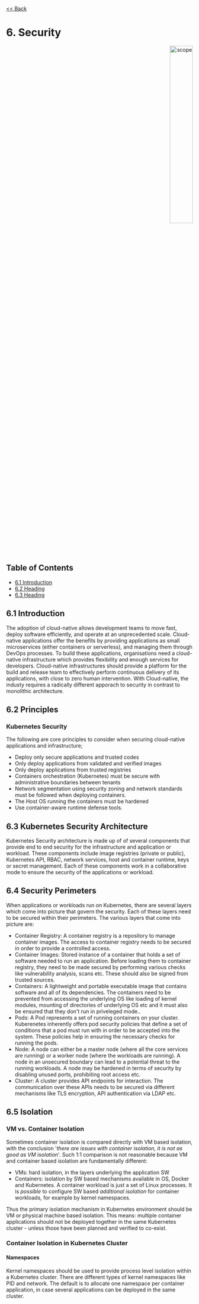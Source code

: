 [<< Back](../../kubernetes)

# 6. Security
<p align="right"><img src="../figures/bogo_ifo.png" alt="scope" title="Scope" width="35%"/></p>

## Table of Contents
* [6.1 Introduction](#6.1)
* [6.2 Heading](#6.2)
* [6.3 Heading](#6.3)

<a name="6.1"></a>
## 6.1 Introduction
The adoption of cloud-native allows development teams to move fast, deploy software efficiently, and operate at an unprecedented scale. 
Cloud-native applications offer the benefits by providing applications as small microservices (either containers or serverless), and managing them through DevOps processes. To build these applications, organisations need a cloud-native infrastructure which provides flexibility and enough services for developers. Cloud-native infrastructures should provide a platform for the build and release team to effectively perform continuous delivery of its applications, with close to zero human intervention. With Cloud-native, the industy requires a radically different apporach to security in contrast to monolithic architecture. 

<a name="6.2"></a>
##  6.2 Principles
### Kubernetes Security
The following are core principles to consider when securing cloud-native applications and infrastructure;

- Deploy only secure applications and trusted codes
- Only deploy applications from validated and verified images
- Only deploy applications from trusted registries
- Containers orchestration (Kubernetes) must be secure with administrative boundaries between tenants
- Network segmentation using security zoning and network standards must be followed when deploying containers. 
- The Host OS running the containers must be hardened
- Use container-aware runtime defense tools.

##  6.3 Kubernetes Security Architecture
Kubernetes Security architecture is made up of of several components that provide end to end security for the infrastructure and application or workload. These components include image registries (private or public), Kubernetes API, RBAC, network services, host and container runtime, keys or secret management. Each of these components work in a collaborative mode to ensure the security of the applications or workload. 

<a name="6.3"></a>
## 6.4 Security Perimeters
When applications or workloads run on Kubernetes, there are several layers which come into picture that govern the security. Each of these layers need to be secured within their perimeters. The various layers that come into picture are:

- Container Registry: A container registry is a repository to manage container images. The access to container registry needs to be secured in order to provide a controlled access.
- Container Images: Stored instance of a container that holds a set of software needed to run an application. Before loading them to container registry, they need to be made secured by performing various checks like vulnerability analysis, scans etc. These should also be signed from trusted sources.
- Containers: A lightweight and portable executable image that contains software and all of its dependencies. The containers need to be prevented from accessing the underlying OS like loading of kernel modules, mounting of directories of underlying OS etc and it must also be ensured that they don't run in priveleged mode..
- Pods: A Pod represents a set of running containers on your cluster. Kuberenetes inherently offers pod security policies that define a set of conditions that a pod must run with in order to be accepted into the system. These policies help in ensuring the necessary checks for running the pods.
- Node: A node can either be a master node (where all the core services are running) or a worker node (where the workloads are running). A node in an unsecured boundary can lead to a potential threat to the running workloads. A node may be hardened in terms of security by disabling unused ports, prohibiting root access etc.
- Cluster: A cluster provides API endpoints for interaction. The communication over these APIs needs to be secured via different mechanisms like TLS encryption, API authentication via LDAP etc.

<a name="6.5"></a>
## 6.5 Isolation
### VM vs. Container Isolation
Sometimes container isolation is compared directly with VM based isolation, with the conclusion '*there are issues with container isolation, it is not as good as VM isolation*'. Such 1:1 comparison is not reasonable because VM and container based isolation are fundamentally different:
- VMs: hard isolation, in the layers underlying the application SW
- Containers: isolation by SW based mechanisms available in OS, Docker and Kubernetes. A container workload is just a set of Linux processes. It is _possible_ to configure SW based _additional isolation_ for container workloads, for example by kernel namespaces.

Thus the primary isolation mechanism in Kubernetes environment should be VM or physical machine based isolation. This means: multiple container applications should not be deployed together in the same Kubernetes cluster - unless those have been planned and verified to co-exist.

### Container Isolation in Kubernetes Cluster
#### Namespaces  
Kernel namespaces should be used to provide process level isolation within a Kubernetes cluster. There are different types of kernel namespaces like PID and network. The default is to allocate one namespace per container application, in case several applications can be deployed in the same cluster.

